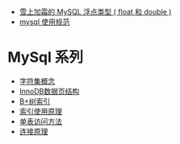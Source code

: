 - [雪上加霜的 MySQL 浮点类型 ( float 和 double )](http://cmsblogs.com/?p=5505)
- [mysql 使用规范](https://www.ymq.io/2019/07/25/yz/ms25/)

MySql 系列
====
- [字符集概念](https://juejin.im/book/5bffcbc9f265da614b11b731/section/5bffd9c651882520980229a0)
- [InnoDB数据页结构](https://juejin.im/book/5bffcbc9f265da614b11b731/section/5bffdb30518825773a2ed38c#heading-6)
- [B+树索引](https://juejin.im/book/5bffcbc9f265da614b11b731/section/5bffdb7c6fb9a049cd53ea84)
- [索引使用原理](https://juejin.im/book/5bffcbc9f265da614b11b731/section/5bffdbf06fb9a049f570dc4f)
- [单表访问方法](https://juejin.im/book/5bffcbc9f265da614b11b731/section/5c061afee51d451ddc06e7aa#heading-3)
- [连接原理](https://juejin.im/book/5bffcbc9f265da614b11b731/section/5c061b0cf265da612577e0f4)
